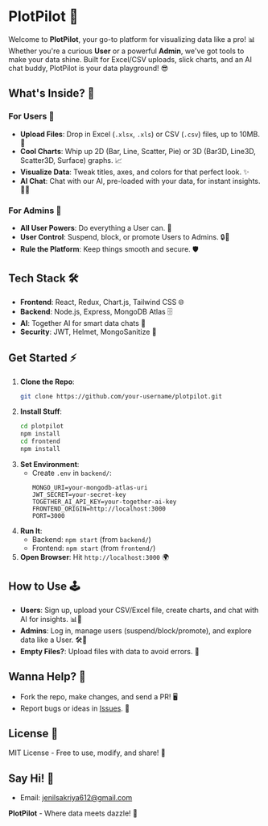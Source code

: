 # PlotPilot 🚀

Welcome to **PlotPilot**, your go-to platform for visualizing data like a pro! 📊 Whether you're a curious **User** or a powerful **Admin**, we've got tools to make your data shine. Built for Excel/CSV uploads, slick charts, and an AI chat buddy, PlotPilot is your data playground! 😎

## What's Inside? 🎉

### For Users 👤
- **Upload Files**: Drop in Excel (`.xlsx`, `.xls`) or CSV (`.csv`) files, up to 10MB. 📁
- **Cool Charts**: Whip up 2D (Bar, Line, Scatter, Pie) or 3D (Bar3D, Line3D, Scatter3D, Surface) graphs. 📈
- **Visualize Data**: Tweak titles, axes, and colors for that perfect look. ✨
- **AI Chat**: Chat with our AI, pre-loaded with your data, for instant insights. 🧠💬

### For Admins 🦸
- **All User Powers**: Do everything a User can. 💪
- **User Control**: Suspend, block, or promote Users to Admins. 🔒👑
- **Rule the Platform**: Keep things smooth and secure. 🛡️

## Tech Stack 🛠️
- **Frontend**: React, Redux, Chart.js, Tailwind CSS 🌐
- **Backend**: Node.js, Express, MongoDB Atlas 🗄️
- **AI**: Together AI for smart data chats 🤖
- **Security**: JWT, Helmet, MongoSanitize 🔐

## Get Started ⚡
1. **Clone the Repo**:
   ```bash
   git clone https://github.com/your-username/plotpilot.git
   ```
2. **Install Stuff**:
   ```bash
   cd plotpilot
   npm install
   cd frontend
   npm install
   ```
3. **Set Environment**:
   - Create `.env` in `backend/`:
     ```
     MONGO_URI=your-mongodb-atlas-uri
     JWT_SECRET=your-secret-key
     TOGETHER_AI_API_KEY=your-together-ai-key
     FRONTEND_ORIGIN=http://localhost:3000
     PORT=3000
     ```
4. **Run It**:
   - Backend: `npm start` (from `backend/`)
   - Frontend: `npm start` (from `frontend/`)
5. **Open Browser**: Hit `http://localhost:3000` 🌍

## How to Use 🕹️
- **Users**: Sign up, upload your CSV/Excel file, create charts, and chat with AI for insights. 📊💬
- **Admins**: Log in, manage users (suspend/block/promote), and explore data like a User. 🛠️👀
- **Empty Files?**: Upload files with data to avoid errors. 🚫

## Wanna Help? 🤝
- Fork the repo, make changes, and send a PR! 🖥️
- Report bugs or ideas in [Issues](https://github.com/jenil-p/data_plotting/issues). 🐞

## License 📜
MIT License - Free to use, modify, and share! 🎁

## Say Hi! 👋
- Email: jenilsakriya612@gmail.com

**PlotPilot** - Where data meets dazzle! 🌟
